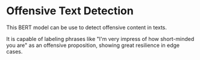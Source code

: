 # Offensive Text Detection

This BERT model can be use to detect offensive content in texts.
  
It is capable of labeling phrases like "I'm very impress of how short-minded you are" as an offensive proposition, showing great resilience in edge cases.
